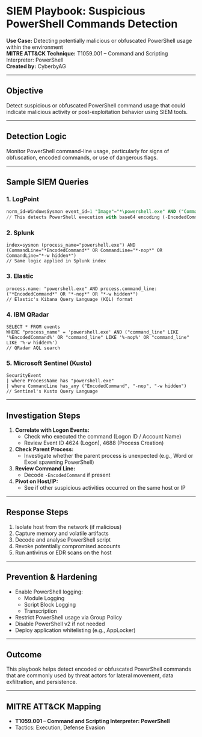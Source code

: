 # SIEM Playbook: Suspicious PowerShell Commands Detection

**Use Case:** Detecting potentially malicious or obfuscated PowerShell usage within the environment  
**MITRE ATT&CK Technique:** T1059.001 – Command and Scripting Interpreter: PowerShell  
**Created by:** CyberbyAG  

---

##  Objective

Detect suspicious or obfuscated PowerShell command usage that could indicate malicious activity or post-exploitation behavior using SIEM tools.

---

##  Detection Logic

Monitor PowerShell command-line usage, particularly for signs of obfuscation, encoded commands, or use of dangerous flags.

---

##  Sample SIEM Queries

### 1. **LogPoint**
```sql
norm_id=WindowsSysmon event_id=1 "Image"="*\powershell.exe" AND ("CommandLine"="*EncodedCommand*" OR "CommandLine"="*-nop*" OR "CommandLine"="*-w hidden*")
// This detects PowerShell execution with base64 encoding (-EncodedCommand), no profile (-nop), or hidden windows
```

### 2. **Splunk**
```spl
index=sysmon (process_name="powershell.exe") AND (CommandLine="*EncodedCommand*" OR CommandLine="*-nop*" OR CommandLine="*-w hidden*")
// Same logic applied in Splunk index
```

### 3. **Elastic**
```kql
process.name: "powershell.exe" AND process.command_line: ("*EncodedCommand*" OR "*-nop*" OR "*-w hidden*")
// Elastic's Kibana Query Language (KQL) format
```

### 4. **IBM QRadar**
```aql
SELECT * FROM events
WHERE "process_name" = 'powershell.exe' AND ("command_line" LIKE '%EncodedCommand%' OR "command_line" LIKE '%-nop%' OR "command_line" LIKE '%-w hidden%')
// QRadar AQL search
```

### 5. **Microsoft Sentinel (Kusto)**
```kql
SecurityEvent
| where ProcessName has "powershell.exe"
| where CommandLine has_any ("EncodedCommand", "-nop", "-w hidden")
// Sentinel's Kusto Query Language
```

---

##  Investigation Steps

1. **Correlate with Logon Events:**
   - Check who executed the command (Logon ID / Account Name)
   - Review Event ID 4624 (Logon), 4688 (Process Creation)
2. **Check Parent Process:**
   - Investigate whether the parent process is unexpected (e.g., Word or Excel spawning PowerShell)
3. **Review Command Line:**
   - Decode `-EncodedCommand` if present
4. **Pivot on Host/IP:**
   - See if other suspicious activities occurred on the same host or IP

---

##  Response Steps

1. Isolate host from the network (if malicious)
2. Capture memory and volatile artifacts
3. Decode and analyse PowerShell script
4. Revoke potentially compromised accounts
5. Run antivirus or EDR scans on the host

---

##  Prevention & Hardening

- Enable PowerShell logging:
  - Module Logging
  - Script Block Logging
  - Transcription
- Restrict PowerShell usage via Group Policy
- Disable PowerShell v2 if not needed
- Deploy application whitelisting (e.g., AppLocker)

---

## Outcome

This playbook helps detect encoded or obfuscated PowerShell commands that are commonly used by threat actors for lateral movement, data exfiltration, and persistence.

---

##  MITRE ATT&CK Mapping

- **T1059.001 – Command and Scripting Interpreter: PowerShell**
- Tactics: Execution, Defense Evasion
